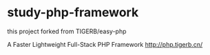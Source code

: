 # study-php-framework

this project forked from TIGERB/easy-php

A Faster Lightweight Full-Stack PHP Framework http://php.tigerb.cn/

